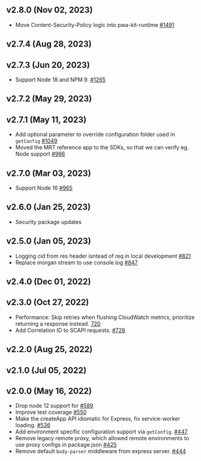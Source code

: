 ## v2.8.0 (Nov 02, 2023)
-   Move Content-Security-Policy logic into pwa-kit-runtime [#1491](https://github.com/SalesforceCommerceCloud/pwa-kit/pull/1491)
## v2.7.4 (Aug 28, 2023)
## v2.7.3 (Jun 20, 2023)
-   Support Node 18 and NPM 9. [#1265](https://github.com/SalesforceCommerceCloud/pwa-kit/pull/1265)
## v2.7.2 (May 29, 2023)
## v2.7.1 (May 11, 2023)

-   Add optional parameter to override configuration folder used in `getConfig` [#1049](https://github.com/SalesforceCommerceCloud/pwa-kit/pull/1049)
-   Moved the MRT reference app to the SDKs, so that we can verify eg. Node support [#966](https://github.com/SalesforceCommerceCloud/pwa-kit/pull/966)

## v2.7.0 (Mar 03, 2023)

-   Support Node 16 [#965](https://github.com/SalesforceCommerceCloud/pwa-kit/pull/965)

## v2.6.0 (Jan 25, 2023)

-   Security package updates

## v2.5.0 (Jan 05, 2023)

-   Logging cid from res header isntead of req in local development [#821](https://github.com/SalesforceCommerceCloud/pwa-kit/pull/821)
-   Replace morgan stream to use console.log [#847](https://github.com/SalesforceCommerceCloud/pwa-kit/pull/847)

## v2.4.0 (Dec 01, 2022)

## v2.3.0 (Oct 27, 2022)

-   Performance: Skip retries when flushing CloudWatch metrics, prioritize returning a response instead. [720](https://github.com/SalesforceCommerceCloud/pwa-kit/pull/720)
-   Add Correlation ID to SCAPI requests. [#728](https://github.com/SalesforceCommerceCloud/pwa-kit/pull/728)

## v2.2.0 (Aug 25, 2022)

## v2.1.0 (Jul 05, 2022)

## v2.0.0 (May 16, 2022)

-   Drop node 12 support for [#589](https://github.com/SalesforceCommerceCloud/pwa-kit/pull/589)
-   Improve test coverage [#550](https://github.com/SalesforceCommerceCloud/pwa-kit/pull/550)
-   Make the createApp API idiomatic for Express, fix service-worker loading. [#536](https://github.com/SalesforceCommerceCloud/pwa-kit/pull/536)
-   Add environment specific configuration support via `getConfig`. [#447](https://github.com/SalesforceCommerceCloud/pwa-kit/pull/447)
-   Remove legacy remote proxy, which allowed remote environments to use proxy configs in package.json [#425](https://github.com/SalesforceCommerceCloud/pwa-kit/pull/425)
-   Remove default `body-parser` middleware from express server. [#444](https://github.com/SalesforceCommerceCloud/pwa-kit/pull/444)
